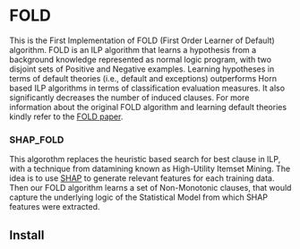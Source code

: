 # FOLD
This is the First Implementation of FOLD (First Order Learner of Default) algorithm. FOLD is an ILP algorithm that learns a hypothesis from a background knowledge represented as normal logic program, with two disjoint sets of Positive and Negative examples. Learning hypotheses in terms of default theories (i.e., default and exceptions) outperforms Horn based ILP algorithms in terms of classification evaluation measures. It also significantly decreases the number of induced clauses. For more information about the original FOLD algorithm and learning default theories kindly refer to the [FOLD paper](https://arxiv.org/pdf/1707.02693.pdf "FOLD paper").

### SHAP_FOLD
This algorothm replaces the heuristic based search for best clause in ILP, with a technique from datamining known as High-Utility Itemset Mining. The idea is to use [SHAP](https://github.com/slundberg/shap "SHAP") to generate relevant features for each training data. Then our FOLD algorithm learns a set of Non-Monotonic clauses, that would capture the underlying logic of the Statistical Model from which SHAP features were extracted. 

## Install
